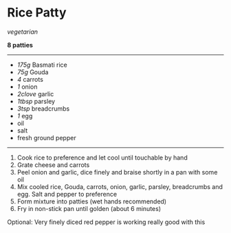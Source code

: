 # Rice Patty

*vegetarian*

**8 patties**

---

- *175g* Basmati rice
- *75g* Gouda
- *4* carrots
- *1* onion
- *2clove* garlic
- *1tbsp* parsley
- *3tsp* breadcrumbs
- *1* egg
- oil
- salt
- fresh ground pepper

---

1. Cook rice to preference and let cool until touchable by hand
2. Grate cheese and carrots
3. Peel onion and garlic, dice finely and braise shortly in a pan with some oil
4. Mix cooled rice, Gouda, carrots, onion, garlic, parsley, breadcrumbs and egg. Salt and pepper to preference
5. Form mixture into patties (wet hands recommended)
6. Fry in non-stick pan until golden (about 6 minutes)

Optional: Very finely diced red pepper is working really good with this